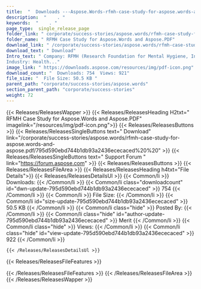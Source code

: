 ```yaml
---
title:  "  Downloads ---Aspose.Words-rfmh-case-study-for-aspose.words-and-aspose.pdf . " 
description:  "    . " 
keywords:  "    . " 
page_type:  single_release_page
folder_link: " corporate/success-stories/aspose.words/rfmh-case-study-for-aspose.words-and-aspose.pdf/"
folder_name: " RFMH Case Study for Aspose.Words and Aspose.PDF"
download_link: " /corporate/success-stories/aspose.words/rfmh-case-study-for-aspose.words-and-aspose.pdf/795d590ebd744b1db93a2436ececaced"
download_text: " Download"
Intro_text: " Company: RFMH (Research Foundation for Mental Hygiene, Inc.). 
Industry: Health..."
image_link: " https://downloads.aspose.com/resources/img/pdf-icon.png"
download_count: "  Downloads: 754  Views: 921"
file_size: "  File Size: 50.5 KB "
parent_path: "corporate/success-stories/aspose.words"
section_parent_path: "corporate/success-stories"
weight: 72 
---
```


{{< Releases/ReleasesWapper >}}
  {{< Releases/ReleasesHeading H2txt=" RFMH Case Study for Aspose.Words and Aspose.PDF" imagelink="/resources/img/pdf-icon.png">}}
  {{< Releases/ReleasesButtons >}}
    {{< Releases/ReleasesSingleButtons text=" Download" link="/corporate/success-stories/aspose.words/rfmh-case-study-for-aspose.words-and-aspose.pdf/795d590ebd744b1db93a2436ececaced%20%20" >}}
    {{< Releases/ReleasesSingleButtons text=" Support Forum " link="https://forum.aspose.com" >}}
  {{< Releases/ReleasesButtons >}}
  {{< Releases/ReleasesFileArea >}}
    {{< Releases/ReleasesHeading h4txt="File Details">}}
    {{< Releases/ReleasesDetailsUl >}}
            {{< Common/li  >}} Downloads: {{< /Common/li >}} 
      {{< Common/li class="downloadcount" id="dwn-update-795d590ebd744b1db93a2436ececaced" >}} 754 {{< /Common/li >}} 
      {{< Common/li  >}} File Size: {{< /Common/li >}} 
      {{< Common/li id="size-update-795d590ebd744b1db93a2436ececaced" >}} 50.5 KB {{< /Common/li >}} 
      {{< Common/li  class="hide" >}} Posted By: {{< /Common/li >}} 
      {{< Common/li class="hide" id="author-update-795d590ebd744b1db93a2436ececaced" >}} Merit {{< /Common/li >}} 
      {{< Common/li class="hide"  >}} Views: {{< /Common/li >}} 
      {{< Common/li class="hide" id="view-update-795d590ebd744b1db93a2436ececaced" >}} 922 {{< /Common/li >}} 

    {{< /Releases/ReleasesDetailsUl >}}

  {{< Releases/ReleasesFileFeatures >}}
      
  {{< /Releases/ReleasesFileFeatures >}}
 {{< /Releases/ReleasesFileArea >}}
{{< /Releases/ReleasesWapper >}}


